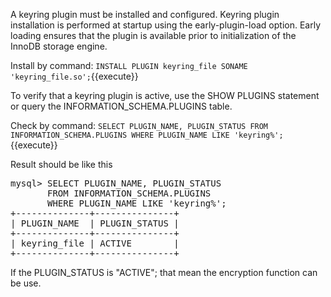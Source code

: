 A keyring plugin must be installed and configured. Keyring plugin installation is performed at startup using the early-plugin-load option. Early loading ensures that the plugin is available prior to initialization of the InnoDB storage engine.

Install by command:
`INSTALL PLUGIN keyring_file SONAME 'keyring_file.so';`{{execute}} 

To verify that a keyring plugin is active, use the SHOW PLUGINS statement or query the INFORMATION_SCHEMA.PLUGINS table.

Check by command:
`SELECT PLUGIN_NAME, PLUGIN_STATUS
       FROM INFORMATION_SCHEMA.PLUGINS
       WHERE PLUGIN_NAME LIKE 'keyring%';`{{execute}} 
       
Result should be like this
<pre>
mysql> SELECT PLUGIN_NAME, PLUGIN_STATUS
       FROM INFORMATION_SCHEMA.PLUGINS
       WHERE PLUGIN_NAME LIKE 'keyring%';
+--------------+---------------+
| PLUGIN_NAME  | PLUGIN_STATUS |
+--------------+---------------+
| keyring_file | ACTIVE        |
+--------------+---------------+
</pre>

If the PLUGIN_STATUS is "ACTIVE"; that mean the encryption function can be use.
